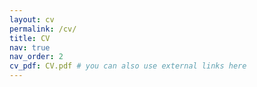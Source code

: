 ```yaml
---
layout: cv
permalink: /cv/
title: CV
nav: true
nav_order: 2
cv_pdf: CV.pdf # you can also use external links here
---
```

